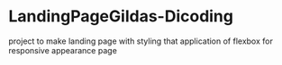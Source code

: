 # LandingPageGildas-Dicoding
project to make landing page with styling that application of flexbox for responsive appearance page

